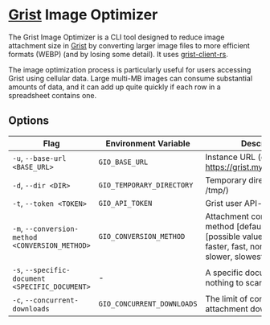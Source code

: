 # [Grist](https://www.getgrist.com/) Image Optimizer

The Grist Image Optimizer is a CLI tool designed to reduce image attachment size in [Grist](https://www.getgrist.com/) by converting larger image files to more efficient formats (WEBP) (and by losing some detail). It uses [grist-client-rs](https://github.com/QazCetelic/grist-client-rs).

The image optimization process is particularly useful for users accessing Grist using cellular data.
Large multi-MB images can consume substantial amounts of data, and it can add up quite quickly if each row in a spreadsheet contains one.

## Options

| Flag                                            | Environment Variable       | Description                                                                                                                 |
|-------------------------------------------------|----------------------------|-----------------------------------------------------------------------------------------------------------------------------|
| `-u`, `--base-url <BASE_URL>`                   | `GIO_BASE_URL`             | Instance URL (e.g. https://grist.mydomain.net/api)                                                                          |
| `-d`, `--dir <DIR>`                             | `GIO_TEMPORARY_DIRECTORY`  | Temporary directory (e.g. /tmp/)                                                                                            |
| `-t`, `--token <TOKEN>`                         | `GIO_API_TOKEN`            | Grist user API-token                                                                                                        |
| `-m`, `--conversion-method <CONVERSION_METHOD>` | `GIO_CONVERSION_METHOD`    | Attachment conversion method [default: normal] <br> [possible values: fastest, faster, fast, normal, slow, slower, slowest] |
| `-s`, `--specific-document <SPECIFIC_DOCUMENT>` | -                          | A specific document or nothing to scan all documents                                                                        |
| `-c`, `--concurrent-downloads`                  | `GIO_CONCURRENT_DOWNLOADS` | The limit of concurrent attachment downloads                                                                                |